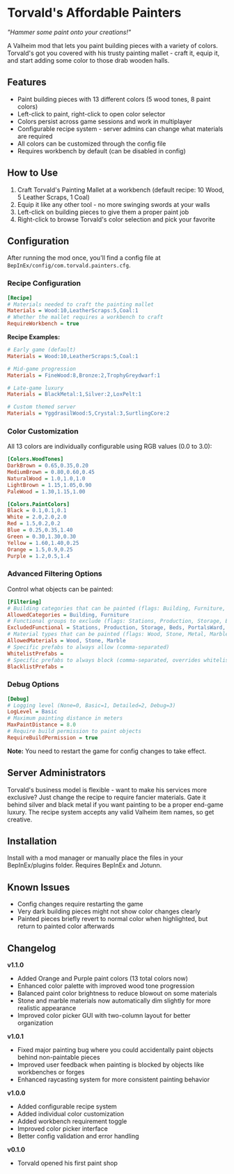 # Torvald's Affordable Painters
*"Hammer some paint onto your creations!"*

A Valheim mod that lets you paint building pieces with a variety of colors. Torvald's got you covered with his trusty painting mallet - craft it, equip it, and start adding some color to those drab wooden halls.

## Features

- Paint building pieces with 13 different colors (5 wood tones, 8 paint colors)
- Left-click to paint, right-click to open color selector
- Colors persist across game sessions and work in multiplayer
- Configurable recipe system - server admins can change what materials are required
- All colors can be customized through the config file
- Requires workbench by default (can be disabled in config)

## How to Use

1. Craft Torvald's Painting Mallet at a workbench (default recipe: 10 Wood, 5 Leather Scraps, 1 Coal)
2. Equip it like any other tool - no more swinging swords at your walls
3. Left-click on building pieces to give them a proper paint job
4. Right-click to browse Torvald's color selection and pick your favorite

## Configuration

After running the mod once, you'll find a config file at `BepInEx/config/com.torvald.painters.cfg`.

### Recipe Configuration

```ini
[Recipe]
# Materials needed to craft the painting mallet
Materials = Wood:10,LeatherScraps:5,Coal:1
# Whether the mallet requires a workbench to craft
RequireWorkbench = true
```

**Recipe Examples:**
```ini
# Early game (default)
Materials = Wood:10,LeatherScraps:5,Coal:1

# Mid-game progression
Materials = FineWood:8,Bronze:2,TrophyGreydwarf:1

# Late-game luxury
Materials = BlackMetal:1,Silver:2,LoxPelt:1

# Custom themed server
Materials = YggdrasilWood:5,Crystal:3,SurtlingCore:2
```

### Color Customization

All 13 colors are individually configurable using RGB values (0.0 to 3.0):

```ini
[Colors.WoodTones]
DarkBrown = 0.65,0.35,0.20
MediumBrown = 0.80,0.60,0.45
NaturalWood = 1.0,1.0,1.0
LightBrown = 1.15,1.05,0.90
PaleWood = 1.30,1.15,1.00

[Colors.PaintColors]
Black = 0.1,0.1,0.1
White = 2.0,2.0,2.0
Red = 1.5,0.2,0.2
Blue = 0.25,0.35,1.40
Green = 0.30,1.30,0.30
Yellow = 1.60,1.40,0.25
Orange = 1.5,0.9,0.25
Purple = 1.2,0.5,1.4
```

### Advanced Filtering Options

Control what objects can be painted:

```ini
[Filtering]
# Building categories that can be painted (flags: Building, Furniture, Crafting, Misc, All)
AllowedCategories = Building, Furniture
# Functional groups to exclude (flags: Stations, Production, Storage, Beds, PortalsWard, Transport, etc.)
ExcludedFunctional = Stations, Production, Storage, Beds, PortalsWard, Transport
# Material types that can be painted (flags: Wood, Stone, Metal, Marble, All)
AllowedMaterials = Wood, Stone, Marble
# Specific prefabs to always allow (comma-separated)
WhitelistPrefabs = 
# Specific prefabs to always block (comma-separated, overrides whitelist)
BlacklistPrefabs = 
```

### Debug Options

```ini
[Debug]
# Logging level (None=0, Basic=1, Detailed=2, Debug=3)
LogLevel = Basic
# Maximum painting distance in meters
MaxPaintDistance = 8.0
# Require build permission to paint objects
RequireBuildPermission = true
```

**Note:** You need to restart the game for config changes to take effect.

## Server Administrators

Torvald's business model is flexible - want to make his services more exclusive? Just change the recipe to require fancier materials. Gate it behind silver and black metal if you want painting to be a proper end-game luxury. The recipe system accepts any valid Valheim item names, so get creative.

## Installation

Install with a mod manager or manually place the files in your BepInEx/plugins folder. Requires BepInEx and Jotunn.

## Known Issues

- Config changes require restarting the game
- Very dark building pieces might not show color changes clearly
- Painted pieces briefly revert to normal color when highlighted, but return to painted color afterwards

## Changelog

**v1.1.0**
- Added Orange and Purple paint colors (13 total colors now)
- Enhanced color palette with improved wood tone progression
- Balanced paint color brightness to reduce blowout on some materials
- Stone and marble materials now automatically dim slightly for more realistic appearance
- Improved color picker GUI with two-column layout for better organization

**v1.0.1**
- Fixed major painting bug where you could accidentally paint objects behind non-paintable pieces
- Improved user feedback when painting is blocked by objects like workbenches or forges
- Enhanced raycasting system for more consistent painting behavior

**v1.0.0**
- Added configurable recipe system
- Added individual color customization
- Added workbench requirement toggle
- Improved color picker interface
- Better config validation and error handling

**v0.1.0**  
- Torvald opened his first paint shop